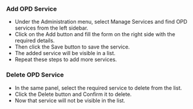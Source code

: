 ### Add OPD Service
* Under the Administration menu, select Manage Services and find OPD services from the left sidebar.
* Click on the Add button and fill the form on the right side with the required details.
* Then click the Save button to save the service.
* The added service will be visible in a list.
* Repeat these steps to add more services.

### Delete OPD Service
* In the same panel, select the required service to delete from the list.
* Click the Delete button and Confirm it to delete.
* Now that service will not be visible in the list.